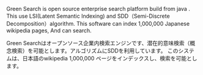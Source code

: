 Green Search is open source enterprise search platform build from java . This use LSI(Latent Semantic Indexing) and SDD（Semi-Discrete Decomposition）algorithm.
This software can index 1,000,000 Japanese wikipedia pages, And can search.

Green Searchはオープンソース企業内検索エンジンです、潜在的意味検索（概念検索）を可能とします。アルゴリズムにSDDを利用しています。
このシステムは、日本語のwikipedia 1,000,000 ページをインデックスし、検索を可能とします。